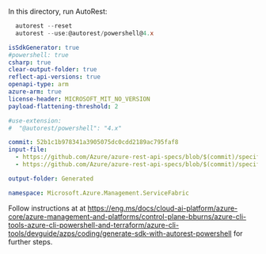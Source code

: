 In this directory, run AutoRest:

  ``` powershell 
    autorest --reset
    autorest --use:@autorest/powershell@4.x
  ```


``` yaml
isSdkGenerator: true
#powershell: true
csharp: true
clear-output-folder: true
reflect-api-versions: true
openapi-type: arm
azure-arm: true
license-header: MICROSOFT_MIT_NO_VERSION
payload-flattening-threshold: 2

#use-extension:
#  "@autorest/powershell": "4.x"

commit: 52b1c1b978341a3905075dc0cdd2189ac795faf8
input-file:
  - https://github.com/Azure/azure-rest-api-specs/blob/$(commit)/specification/servicefabric/resource-manager/Microsoft.ServiceFabric/stable/2021-06-01/cluster.json
  - https://github.com/Azure/azure-rest-api-specs/blob/$(commit)/specification/servicefabric/resource-manager/Microsoft.ServiceFabric/stable/2021-06-01/application.json

output-folder: Generated

namespace: Microsoft.Azure.Management.ServiceFabric
```

Follow instructions at at <https://eng.ms/docs/cloud-ai-platform/azure-core/azure-management-and-platforms/control-plane-bburns/azure-cli-tools-azure-cli-powershell-and-terraform/azure-cli-tools/devguide/azps/coding/generate-sdk-with-autorest-powershell> for further steps.
